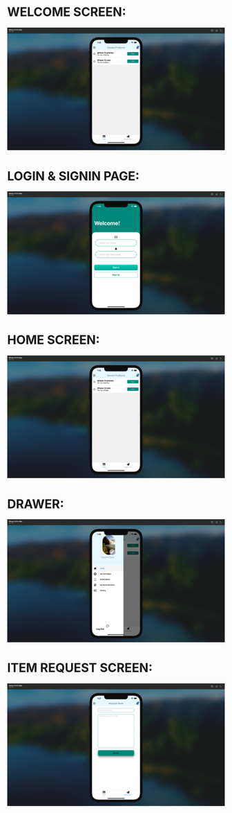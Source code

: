 # WELCOME SCREEN:

![](images/home.png)

# LOGIN & SIGNIN PAGE:

![](images/login.png)

# HOME SCREEN:

![](images/home.png)

# DRAWER: 

![](images/drawer.png)

# ITEM REQUEST SCREEN:

![](images/request.png)
